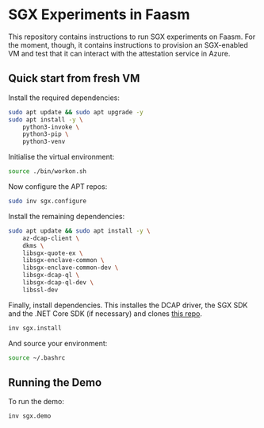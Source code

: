 # SGX Experiments in Faasm

This repository contains instructions to run SGX experiments on Faasm.
For the moment, though, it contains instructions to provision an SGX-enabled
VM and test that it can interact with the attestation service in Azure.

## Quick start from fresh VM

Install the required dependencies:
```bash
sudo apt update && sudo apt upgrade -y
sudo apt install -y \
    python3-invoke \
    python3-pip \
    python3-venv
```

Initialise the virtual environment:
```bash
source ./bin/workon.sh
```

Now configure the APT repos:
```bash
sudo inv sgx.configure
```

Install the remaining dependencies:
```bash
sudo apt update && sudo apt install -y \
    az-dcap-client \
    dkms \
    libsgx-quote-ex \
    libsgx-enclave-common \
    libsgx-enclave-common-dev \
    libsgx-dcap-ql \
    libsgx-dcap-ql-dev \
    libssl-dev
```
Finally, install dependencies. This installes the DCAP driver, the SGX SDK and the .NET Core SDK (if necessary) and clones [this repo](https://github.com/Azure-Samples/microsoft-azure-attestation/).
```bash
inv sgx.install
```

And source your environment:
```bash
source ~/.bashrc
```

## Running the Demo

To run the demo:
```bash
inv sgx.demo
```
